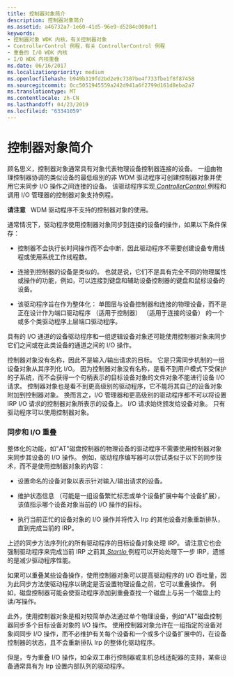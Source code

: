 ```yaml
---
title: 控制器对象简介
description: 控制器对象简介
ms.assetid: a46732a7-1e60-41d5-96e9-d5284c000af1
keywords:
- 控制器对象 WDK 内核，有关控制器对象
- ControllerControl 例程，有关 ControllerControl 例程
- 重叠的 I/O WDK 内核
- I/O WDK 内核重叠
ms.date: 06/16/2017
ms.localizationpriority: medium
ms.openlocfilehash: b949b319fd2bd2e9c7307be4f733fbe1f8f87458
ms.sourcegitcommit: 0cc5051945559a242d941a6f2799d161d8eba2a7
ms.translationtype: MT
ms.contentlocale: zh-CN
ms.lasthandoff: 04/23/2019
ms.locfileid: "63341059"
---
```

# <a name="introduction-to-controller-objects"></a>控制器对象简介





顾名思义，控制器对象通常具有对象代表物理设备控制器连接的设备。 一组由物理控制器协调的类似设备的最低级别的非 WDM 驱动程序可创建控制器对象并使用它来同步 I/O 操作之间连接的设备。 该驱动程序实现[ *ControllerControl* ](https://msdn.microsoft.com/library/windows/hardware/ff542049)例程和调用 I/O 管理器的控制器对象支持例程。

**请注意**   WDM 驱动程序不支持的控制器对象的使用。

 

通常情况下，驱动程序使用控制器对象同步到连接的设备的操作，如果以下条件保存：

-   控制器不会执行长时间操作而不会中断，因此驱动程序不需要创建设备专用线程或使用系统工作线程数。

-   连接到控制器的设备是类似的。 也就是说，它们不是具有完全不同的物理属性或操作的功能，例如，可以连接到键盘和辅助设备控制器的键盘和鼠标设备的设备。

-   该驱动程序旨在作为整体化： 单图层与设备控制器和连接的物理设备，而不是正在设计作为端口驱动程序 （适用于控制器） （适用于连接的设备） 的一个或多个类驱动程序上层端口驱动程序。

具有的 I/O 通道的设备驱动程序和一组逻辑设备对象还可能使用控制器对象来同步它们之间或在此类设备的通道之间的 I/O 操作。

控制器对象没有名称，因此不是输入/输出请求的目标。 它是只需同步机制的一组设备对象从其序列化 I/O。 因为控制器对象没有名称，是看不到用户模式下受保护的子系统，而不会获得一个句柄表示的目标设备对象的文件对象不能进行设备 I/O 请求。 控制器对象也是看不到更高级别的驱动程序，它不能将其自己的设备对象附加到控制器对象。 换而言之，I/O 管理器和更高级别的驱动程序都不可以将设置 IRP I/O 请求的控制器对象所表示的设备上。 I/O 请求始终颁发给设备对象。 只有驱动程序可以使用控制器对象。

### <a name="synchronization-and-overlapped-io"></a>同步和 I/O 重叠

整体化的功能，如"AT"磁盘控制器的物理设备的驱动程序不需要使用控制器对象来同步其设备的 I/O 操作。 例如，驱动程序编写器可以尝试类似于以下的同步技术，而不是使用控制器对象的内容：

-   设置命名的设备对象以表示针对输入/输出请求的设备。

-   维护状态信息 （可能是一组设备繁忙标志或单个设备扩展中每个设备扩展），该值指示哪个设备对象当前的 I/O 操作的目标。

-   执行当前正忙的设备对象的 I/O 操作并将传入 Irp 的其他设备对象重新排队，直到完成当前的 IRP。

上述的同步方法序列化的所有驱动程序的目标设备对象处理 IRP。 请注意它也会强制驱动程序来完成当前 IRP 之前其[ *StartIo* ](https://msdn.microsoft.com/library/windows/hardware/ff563858)例程可以开始处理下一步 IRP，遗憾的是减少驱动程序性能。

如果可以重叠某些设备操作，使用控制器对象可以提高驱动程序的 I/O 吞吐量，因为此同步方法使驱动程序以确定是否设置物理设备之前，它可以重叠操作。 例如，磁盘控制器可能会使驱动程序添加到重叠查找一个磁盘上与另一个磁盘上的读/写操作。

此外，使用控制器对象是相对较简单办法通过单个物理设备，例如"AT"磁盘控制器同步多个目标设备对象的 I/O 操作。 使用控制器对象允许在一组指定的设备对象间同步 I/O 操作，而不必维护有关每个设备和一个或多个设备扩展中的，在设备控制器的状态，且不会重新排队 Irp 的整体化驱动程序。

但是，专为重叠 I/O 操作，如全双工串行控制器或主机总线适配器的支持，某些设备通常具有为 Irp 设置内部队列的驱动程序。

 

 




